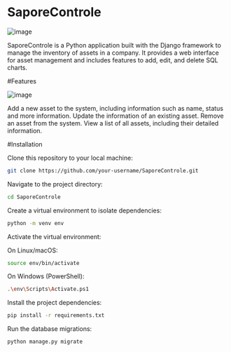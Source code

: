 # SaporeControle

![image](https://github.com/MarceloBotan/SaporeControle/assets/128054032/410ef42f-94a1-4bbc-98fa-e44882f1f8c9)

SaporeControle is a Python application built with the Django framework to manage the inventory of assets in a company. It provides a web interface for asset management and includes features to add, edit, and delete SQL charts.

#Features

![image](https://github.com/MarceloBotan/SaporeControle/assets/128054032/df1a2615-65b8-4037-93a2-5f3614bd77de)

Add a new asset to the system, including information such as name, status and more information.
Update the information of an existing asset.
Remove an asset from the system.
View a list of all assets, including their detailed information.

#Installation

Clone this repository to your local machine:
```bash
git clone https://github.com/your-username/SaporeControle.git
```

Navigate to the project directory:
```bash
cd SaporeControle
```

Create a virtual environment to isolate dependencies:
```bash
python -m venv env
```

Activate the virtual environment:

On Linux/macOS:
```bash
source env/bin/activate
```

On Windows (PowerShell):
```bash
.\env\Scripts\Activate.ps1
```

Install the project dependencies:
```bash
pip install -r requirements.txt
```

Run the database migrations:
```bash
python manage.py migrate
```
